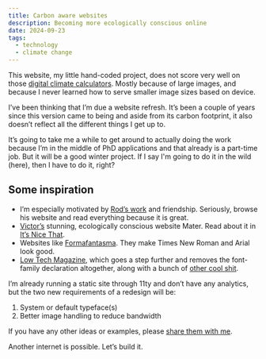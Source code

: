 ```yaml
---
title: Carbon aware websites 
description: Becoming more ecologically conscious online
date: 2024-09-23
tags:
  - technology
  - climate change 
---
```


This website, my little hand-coded project, does not score very well on those [digital climate calculators](https://www.websitecarbon.com/). Mostly because of large images, and because I never learned how to serve smaller image sizes based on device.

I’ve been thinking that I’m due a website refresh. It’s been a couple of years since this version came to being and aside from its carbon footprint, it also doesn’t reflect all the different things I get up to. 

It’s going to take me a while to get around to actually doing the work because I’m in the middle of PhD applications and that already is a part-time job. But it will be a good winter project. If I say I'm going to do it in the wild (here), then I have to do it, right? 

## Some inspiration

- I’m especially motivated by [Rod’s work](https://www.holdfastprojects.com/carbon) and friendship. Seriously, browse his website and read everything because it is great. 
- [Victor’s](https://www.victorhwang.work/)  stunning, ecologically conscious website Mater. Read about it in [It’s Nice That](https://www.itsnicethat.com/articles/victor-hwang-mater-project-graphic-design-071122).
- Websites like [Formafantasma](https://formafantasma.com/website). They make Times New Roman and Arial look good. 
- [Low Tech Magazine](https://solar.lowtechmagazine.com/), which goes a step further and removes the font-family declaration altogether, along with a bunch of [other cool shit](https://solar.lowtechmagazine.com/about/the-solar-website/).

I’m already running a static site through 11ty and don’t have any analytics, but the two new requirements of a redesign will be: 

1. System or default typeface(s)
2. Better image handling to reduce bandwidth

If you have any other ideas or examples, please [share them with me](mailto:sonia.turcotte@gmail.com). 

Another internet is possible. Let’s build it.